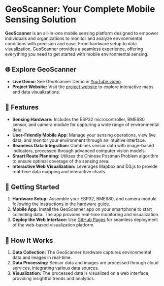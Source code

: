 # GeoScanner: Your Complete Mobile Sensing Solution

**GeoScanner** is an all-in-one mobile sensing platform designed to empower individuals and organizations to monitor and analyze environmental conditions with precision and ease. From hardware setup to data visualization, GeoScanner provides a seamless experience, offering everything you need to get started with mobile environmental sensing.

## 🌐 Explore GeoScanner

- **Live Demo:** See GeoScanner Demo in  [YouTube video](https://www.youtube.com/watch?v=21nMIhI3E-U).
- **Project Website:** Visit the [project website](https://tianming-liu.github.io/GeoScanner/) to explore interactive maps and data visualizations.

## 🌟 Features

- **Sensing Hardware:** Includes the ESP32 microcontroller, BME680 sensor, and camera module for capturing a wide range of environmental data.
- **User-Friendly Mobile App:** Manage your sensing operations, view live data, and monitor your environment through an intuitive interface.
- **Seamless Data Integration:** Combines sensor data with image-based indicators, processed through advanced computer vision models.
- **Smart Route Planning:** Utilizes the Chinese Postman Problem algorithm to ensure optimal coverage of the sensing area.
- **Interactive Web Visualization:** Leverages Mapbox and D3.js to provide real-time data mapping and interactive charts.

## 🚀 Getting Started

1. **Hardware Setup:** Assemble your ESP32, BME680, and camera module following the instructions in the [hardware guide](hardware_guide.md).
2. **Mobile App:** Install the GeoScanner app on your smartphone to start collecting data. The app provides real-time monitoring and visualization.
3. **Deploy the Web Interface:** Use [GitHub Pages](https://tianming-liu.github.io/GeoScanner/) for seamless deployment of the web-based visualization platform.

## 🔧 How It Works

1. **Data Collection:** The GeoScanner hardware captures environmental data and images in real-time.
2. **Data Processing:** Sensor data and images are processed through cloud services, integrating various data sources.
3. **Visualization:** The processed data is visualized on a web interface, providing insightful trends and analytics.
